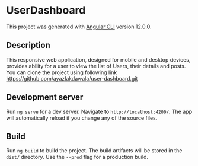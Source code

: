 # UserDashboard

This project was generated with [Angular CLI](https://github.com/angular/angular-cli) version 12.0.0.

## Description
This responsive web application, designed for mobile and desktop devices, provides ability for a user to view the list of Users, their details and posts. You can clone the project using following link https://github.com/ayazlakdawala/user-dashboard.git

## Development server

Run `ng serve` for a dev server. Navigate to `http://localhost:4200/`. The app will automatically reload if you change any of the source files.

## Build

Run `ng build` to build the project. The build artifacts will be stored in the `dist/` directory. Use the `--prod` flag for a production build.


